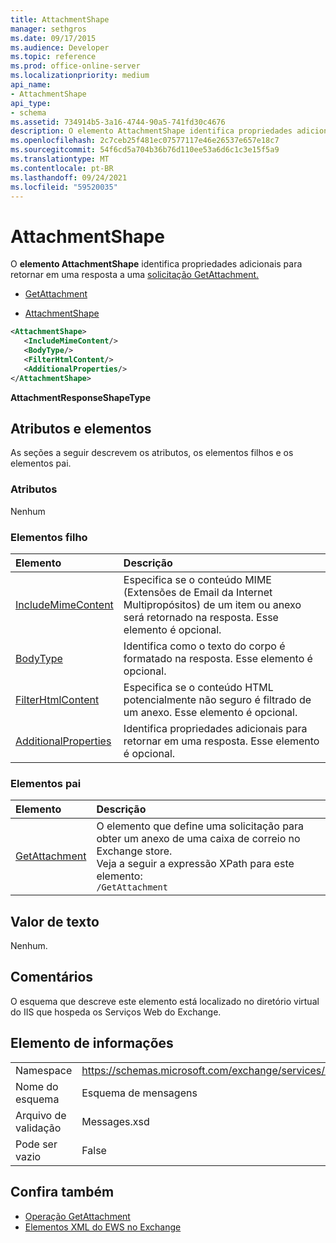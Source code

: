 ```yaml
---
title: AttachmentShape
manager: sethgros
ms.date: 09/17/2015
ms.audience: Developer
ms.topic: reference
ms.prod: office-online-server
ms.localizationpriority: medium
api_name:
- AttachmentShape
api_type:
- schema
ms.assetid: 734914b5-3a16-4744-90a5-741fd30c4676
description: O elemento AttachmentShape identifica propriedades adicionais para retornar em uma resposta a uma solicitação GetAttachment.
ms.openlocfilehash: 2c7ceb25f481ec07577117e46e26537e657e18c7
ms.sourcegitcommit: 54f6cd5a704b36b76d110ee53a6d6c1c3e15f5a9
ms.translationtype: MT
ms.contentlocale: pt-BR
ms.lasthandoff: 09/24/2021
ms.locfileid: "59520035"
---
```

# <a name="attachmentshape"></a>AttachmentShape

O **elemento AttachmentShape** identifica propriedades adicionais para retornar em uma resposta a uma [solicitação GetAttachment.](getattachment.md) 
  
- [GetAttachment](getattachment.md)
  
- [AttachmentShape](attachmentshape.md)
  
```xml
<AttachmentShape>
   <IncludeMimeContent/>
   <BodyType/>
   <FilterHtmlContent/>
   <AdditionalProperties/>
</AttachmentShape>
```

 **AttachmentResponseShapeType**
## <a name="attributes-and-elements"></a>Atributos e elementos

As seções a seguir descrevem os atributos, os elementos filhos e os elementos pai.
  
### <a name="attributes"></a>Atributos

Nenhum
  
### <a name="child-elements"></a>Elementos filho

|**Elemento**|**Descrição**|
|:-----|:-----|
|[IncludeMimeContent](includemimecontent.md) <br/> |Especifica se o conteúdo MIME (Extensões de Email da Internet Multipropósitos) de um item ou anexo será retornado na resposta. Esse elemento é opcional.  <br/> |
|[BodyType](bodytype.md) <br/> |Identifica como o texto do corpo é formatado na resposta. Esse elemento é opcional.  <br/> |
|[FilterHtmlContent](filterhtmlcontent.md) <br/> |Especifica se o conteúdo HTML potencialmente não seguro é filtrado de um anexo. Esse elemento é opcional.  <br/> |
|[AdditionalProperties](additionalproperties.md) <br/> |Identifica propriedades adicionais para retornar em uma resposta. Esse elemento é opcional.  <br/> |
   
### <a name="parent-elements"></a>Elementos pai

|**Elemento**|**Descrição**|
|:-----|:-----|
|[GetAttachment](getattachment.md) <br/> |O elemento que define uma solicitação para obter um anexo de uma caixa de correio no Exchange store.  <br/> Veja a seguir a expressão XPath para este elemento:  <br/>  `/GetAttachment` <br/> |
   
## <a name="text-value"></a>Valor de texto

Nenhum.
  
## <a name="remarks"></a>Comentários

O esquema que descreve este elemento está localizado no diretório virtual do IIS que hospeda os Serviços Web do Exchange.
  
## <a name="element-information"></a>Elemento de informações

|||
|:-----|:-----|
|Namespace  <br/> |https://schemas.microsoft.com/exchange/services/2006/messages  <br/> |
|Nome do esquema  <br/> |Esquema de mensagens  <br/> |
|Arquivo de validação  <br/> |Messages.xsd  <br/> |
|Pode ser vazio  <br/> |False  <br/> |
   
## <a name="see-also"></a>Confira também

- [Operação GetAttachment](getattachment-operation.md)
- [Elementos XML do EWS no Exchange](ews-xml-elements-in-exchange.md)

